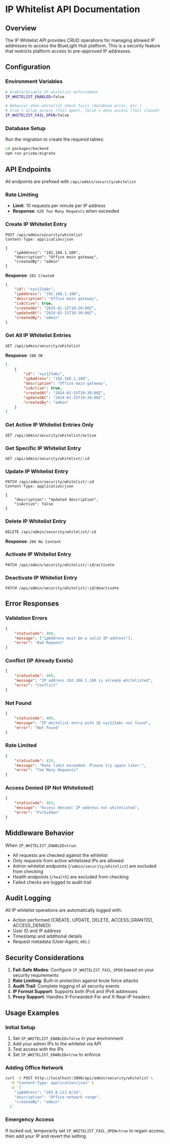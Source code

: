 # IP Whitelist API Documentation

## Overview
The IP Whitelist API provides CRUD operations for managing allowed IP addresses to access the BlueLight Hub platform. This is a security feature that restricts platform access to pre-approved IP addresses.

## Configuration

### Environment Variables
```bash
# Enable/disable IP whitelist enforcement
IP_WHITELIST_ENABLED=false

# Behavior when whitelist check fails (database error, etc.)
# true = allow access (fail open), false = deny access (fail closed)
IP_WHITELIST_FAIL_OPEN=false
```

### Database Setup
Run the migration to create the required tables:
```bash
cd packages/backend
npm run prisma:migrate
```

## API Endpoints

All endpoints are prefixed with `/api/admin/security/whitelist`

### Rate Limiting
- **Limit**: 10 requests per minute per IP address
- **Response**: `429 Too Many Requests` when exceeded

### Create IP Whitelist Entry
```http
POST /api/admin/security/whitelist
Content-Type: application/json

{
    "ipAddress": "192.168.1.100",
    "description": "Office main gateway",
    "createdBy": "admin"
}
```

**Response**: `201 Created`
```json
{
    "id": "xyz123abc",
    "ipAddress": "192.168.1.100",
    "description": "Office main gateway",
    "isActive": true,
    "createdAt": "2024-01-15T10:30:00Z",
    "updatedAt": "2024-01-15T10:30:00Z",
    "createdBy": "admin"
}
```

### Get All IP Whitelist Entries
```http
GET /api/admin/security/whitelist
```

**Response**: `200 OK`
```json
[
    {
        "id": "xyz123abc",
        "ipAddress": "192.168.1.100",
        "description": "Office main gateway",
        "isActive": true,
        "createdAt": "2024-01-15T10:30:00Z",
        "updatedAt": "2024-01-15T10:30:00Z",
        "createdBy": "admin"
    }
]
```

### Get Active IP Whitelist Entries Only
```http
GET /api/admin/security/whitelist/active
```

### Get Specific IP Whitelist Entry
```http
GET /api/admin/security/whitelist/:id
```

### Update IP Whitelist Entry
```http
PATCH /api/admin/security/whitelist/:id
Content-Type: application/json

{
    "description": "Updated description",
    "isActive": false
}
```

### Delete IP Whitelist Entry
```http
DELETE /api/admin/security/whitelist/:id
```

**Response**: `204 No Content`

### Activate IP Whitelist Entry
```http
PATCH /api/admin/security/whitelist/:id/activate
```

### Deactivate IP Whitelist Entry
```http
PATCH /api/admin/security/whitelist/:id/deactivate
```

## Error Responses

### Validation Errors
```json
{
    "statusCode": 400,
    "message": ["ipAddress must be a valid IP address"],
    "error": "Bad Request"
}
```

### Conflict (IP Already Exists)
```json
{
    "statusCode": 409,
    "message": "IP address 192.168.1.100 is already whitelisted",
    "error": "Conflict"
}
```

### Not Found
```json
{
    "statusCode": 404,
    "message": "IP whitelist entry with ID xyz123abc not found",
    "error": "Not Found"
}
```

### Rate Limited
```json
{
    "statusCode": 429,
    "message": "Rate limit exceeded. Please try again later.",
    "error": "Too Many Requests"
}
```

### Access Denied (IP Not Whitelisted)
```json
{
    "statusCode": 403,
    "message": "Access denied: IP address not whitelisted",
    "error": "Forbidden"
}
```

## Middleware Behavior

When `IP_WHITELIST_ENABLED=true`:
- All requests are checked against the whitelist
- Only requests from active whitelisted IPs are allowed
- Admin whitelist endpoints (`/admin/security/whitelist`) are excluded from checking
- Health endpoints (`/health`) are excluded from checking
- Failed checks are logged to audit trail

## Audit Logging

All IP whitelist operations are automatically logged with:
- Action performed (CREATE, UPDATE, DELETE, ACCESS_GRANTED, ACCESS_DENIED)
- User ID and IP address
- Timestamp and additional details
- Request metadata (User-Agent, etc.)

## Security Considerations

1. **Fail-Safe Modes**: Configure `IP_WHITELIST_FAIL_OPEN` based on your security requirements
2. **Rate Limiting**: Built-in protection against brute force attacks
3. **Audit Trail**: Complete logging of all security events
4. **IP Format Support**: Supports both IPv4 and IPv6 addresses
5. **Proxy Support**: Handles X-Forwarded-For and X-Real-IP headers

## Usage Examples

### Initial Setup
1. Set `IP_WHITELIST_ENABLED=false` in your environment
2. Add your admin IPs to the whitelist via API
3. Test access with the IPs
4. Set `IP_WHITELIST_ENABLED=true` to enforce

### Adding Office Network
```bash
curl -X POST http://localhost:3000/api/admin/security/whitelist \
  -H "Content-Type: application/json" \
  -d '{
    "ipAddress": "203.0.113.0/24",
    "description": "Office network range",
    "createdBy": "admin"
  }'
```

### Emergency Access
If locked out, temporarily set `IP_WHITELIST_FAIL_OPEN=true` to regain access, then add your IP and revert the setting.